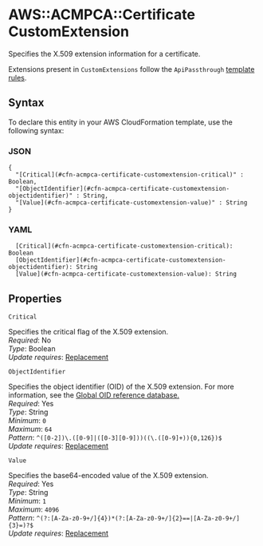 # AWS::ACMPCA::Certificate CustomExtension<a name="aws-properties-acmpca-certificate-customextension"></a>

Specifies the X\.509 extension information for a certificate\.

Extensions present in `CustomExtensions` follow the `ApiPassthrough` [template rules](https://docs.aws.amazon.com/privateca/latest/userguide/UsingTemplates.html#template-order-of-operations)\.

## Syntax<a name="aws-properties-acmpca-certificate-customextension-syntax"></a>

To declare this entity in your AWS CloudFormation template, use the following syntax:

### JSON<a name="aws-properties-acmpca-certificate-customextension-syntax.json"></a>

```
{
  "[Critical](#cfn-acmpca-certificate-customextension-critical)" : Boolean,
  "[ObjectIdentifier](#cfn-acmpca-certificate-customextension-objectidentifier)" : String,
  "[Value](#cfn-acmpca-certificate-customextension-value)" : String
}
```

### YAML<a name="aws-properties-acmpca-certificate-customextension-syntax.yaml"></a>

```
  [Critical](#cfn-acmpca-certificate-customextension-critical): Boolean
  [ObjectIdentifier](#cfn-acmpca-certificate-customextension-objectidentifier): String
  [Value](#cfn-acmpca-certificate-customextension-value): String
```

## Properties<a name="aws-properties-acmpca-certificate-customextension-properties"></a>

`Critical` <a name="cfn-acmpca-certificate-customextension-critical"></a>

Specifies the critical flag of the X\.509 extension\.  
_Required_: No  
_Type_: Boolean  
_Update requires_: [Replacement](https://docs.aws.amazon.com/AWSCloudFormation/latest/UserGuide/using-cfn-updating-stacks-update-behaviors.html#update-replacement)

`ObjectIdentifier` <a name="cfn-acmpca-certificate-customextension-objectidentifier"></a>

Specifies the object identifier \(OID\) of the X\.509 extension\. For more information, see the [Global OID reference database\.](https://oidref.com/2.5.29)  
_Required_: Yes  
_Type_: String  
_Minimum_: `0`  
_Maximum_: `64`  
_Pattern_: `^([0-2])\.([0-9]|([0-3][0-9]))((\.([0-9]+)){0,126})$`  
_Update requires_: [Replacement](https://docs.aws.amazon.com/AWSCloudFormation/latest/UserGuide/using-cfn-updating-stacks-update-behaviors.html#update-replacement)

`Value` <a name="cfn-acmpca-certificate-customextension-value"></a>

Specifies the base64\-encoded value of the X\.509 extension\.  
_Required_: Yes  
_Type_: String  
_Minimum_: `1`  
_Maximum_: `4096`  
_Pattern_: `^(?:[A-Za-z0-9+/]{4})*(?:[A-Za-z0-9+/]{2}==|[A-Za-z0-9+/]{3}=)?$`  
_Update requires_: [Replacement](https://docs.aws.amazon.com/AWSCloudFormation/latest/UserGuide/using-cfn-updating-stacks-update-behaviors.html#update-replacement)
